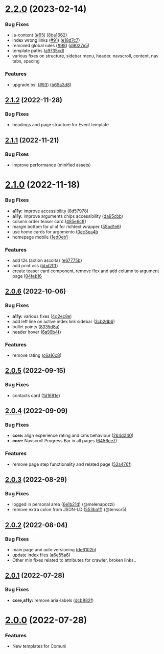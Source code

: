 # [2.2.0](https://github.com/italia/design-comuni-pagine-statiche/compare/v2.1.2...v2.2.0) (2023-02-14)


### Bug Fixes

* ia-content ([#95](https://github.com/italia/design-comuni-pagine-statiche/issues/95)) ([8ba1662](https://github.com/italia/design-comuni-pagine-statiche/commit/8ba1662bef830ad351c7efea370f2363b59b429a))
* index wrong links ([#91](https://github.com/italia/design-comuni-pagine-statiche/issues/91)) ([e18d7c7](https://github.com/italia/design-comuni-pagine-statiche/commit/e18d7c7a1dcc835a752a0f73d43f9a2c369aa489))
* removed global rules ([#98](https://github.com/italia/design-comuni-pagine-statiche/issues/98)) ([d9027e5](https://github.com/italia/design-comuni-pagine-statiche/commit/d9027e5c48009a2db819f4559067878d5615523a))
* template paths ([a9735cd](https://github.com/italia/design-comuni-pagine-statiche/commit/a9735cd8c8f8a4b1d24076c936194cdae08e23da))
* various fixes on structure, sidebar menu, header, navscroll, content, nav tabs, spacing


### Features

* upgrade bsi ([#93](https://github.com/italia/design-comuni-pagine-statiche/issues/93)) ([b65a3d8](https://github.com/italia/design-comuni-pagine-statiche/commit/b65a3d868260f268fe0189602ff736b8861d7a7d))



## [2.1.2](https://github.com/italia/design-comuni-pagine-statiche/compare/v2.1.1...v2.1.2) (2022-11-28)


### Bug Fixes

* headings and page structure for Event template



## [2.1.1](https://github.com/italia/design-comuni-pagine-statiche/compare/v2.1.0...v2.1.1) (2022-11-21)


### Bug Fixes

* improve performance (minified assets)



# [2.1.0](https://github.com/italia/design-comuni-pagine-statiche/compare/v2.0.6...v2.1.0) (2022-11-18)


### Bug Fixes

* **a11y:** improve accessibility  ([8d57978](https://github.com/italia/design-comuni-pagine-statiche/commit/8d57978de32151d21577a3745d3f1225e8154fdb))
* **a11y:** improve arguments chips accessibility ([da95cbb](https://github.com/italia/design-comuni-pagine-statiche/commit/da95cbbdb8ce5fb8d5d48b05f26a823715b4279d))
* column order teaser card ([485e6c8](https://github.com/italia/design-comuni-pagine-statiche/commit/485e6c8e0af9f4596d295c75bab8dd68bf2e0881))
* margin bottom for ul ol for richtext wrapper ([55bd1e6](https://github.com/italia/design-comuni-pagine-statiche/commit/55bd1e6e54250a171e45b270e489b02e9b1a4d9c))
* use home cards for argomento ([0ec3ea4b](https://github.com/italia/design-comuni-pagine-statiche/commit/0ec3ea4ba162cddcfa03b91a66c9e2e9c855b600)
* homepage mobile ([1ed0eb1](https://github.com/italia/design-comuni-pagine-statiche/commit/1ed0eb1ae846d170f29c6c97d5e6ef164162860b)


### Features

* add t2s (action ascolta) ([e67775b](https://github.com/italia/design-comuni-pagine-statiche/commit/e67775b6475de6ab3cf9e9207ae9ec7c2f7045f8))
* add print.css ([bbd2fff](https://github.com/italia/design-comuni-pagine-statiche/commit/bbd2fffb2cb61499c1bbbe8fb327229e51aa2944))
* create teaser card component, remove flex and add column to argument page ([04feb16](https://github.com/italia/design-comuni-pagine-statiche/commit/04feb1662245ad4c586d8fcf4d79c05f52a0875c)



## [2.0.6](https://github.com/italia/design-comuni-pagine-statiche/compare/v2.0.5...v2.0.6) (2022-10-06)


### Bug Fixes

* **a11y:** various fixes ([4d2ec8e](https://github.com/italia/design-comuni-pagine-statiche/commit/4d2ec8ebb4257900bc53e9f083711a30e748852f))
* add left line on active index link sidebar ([3cb2db6](https://github.com/italia/design-comuni-pagine-statiche/commit/3cb2db6a298ccaf15532f742b6ffdf4c3ac867f9))
* bullet points ([8335d8a](https://github.com/italia/design-comuni-pagine-statiche/commit/8335d8ac1e6746dfe0a04dd00e6520e4c7e0ca13))
* header hover ([6a99b4f](https://github.com/italia/design-comuni-pagine-statiche/commit/6a99b4fe3f4b389cbe88888346a50f349652cbec))


### Features

* remove rating ([c6a16c8](https://github.com/italia/design-comuni-pagine-statiche/commit/c6a16c8ef7c943fb39102afb516809605c667b9a))



## [2.0.5](https://github.com/italia/design-comuni-pagine-statiche/compare/v2.0.4...v2.0.5) (2022-09-15)


### Bug Fixes

* contacts card ([1d1681e](https://github.com/italia/design-comuni-pagine-statiche/commit/1d1681e08312ecc56fe715fc1628c2383e17f4c3))



## [2.0.4](https://github.com/italia/design-comuni-pagine-statiche/compare/v2.0.3...v2.0.4) (2022-09-09)


### Bug Fixes

* **core:** align experience rating and cms behaviour ([264d240](https://github.com/italia/design-comuni-pagine-statiche/commit/264d240443747fc682bd07fea5fbb2f4295c628a))
* **core:** Navscroll Progress Bar in all pages ([6456ce7](https://github.com/italia/design-comuni-pagine-statiche/commit/6456ce7110097dfaf4563b7754ffa9cb033e06c8))


### Features

* remove page step functionality and related page ([52a476f](https://github.com/italia/design-comuni-pagine-statiche/commit/52a476f00812716b750f20109be5ad985f8ddf38))



## [2.0.3](https://github.com/italia/design-comuni-pagine-statiche/compare/v2.0.2...v2.0.3) (2022-08-29)


### Bug Fixes

* logged in personal area ([6e1b21d](https://github.com/italia/design-comuni-pagine-statiche/commit/6e1b21d5ed880e83bab7911b42657fdb1574bc6f)) (@melenapozzi)
* remove extra colon from JSON-LD ([553ba1f](https://github.com/italia/design-comuni-pagine-statiche/commit/553ba1f3701ba1aac51870b60481b61671c7c703)) (@tensor5)



## [2.0.2](https://github.com/italia/design-comuni-pagine-statiche/compare/v2.0.1...v2.0.2) (2022-08-04)


### Bug Fixes

* main page and auto versioning ([de6102b](https://github.com/italia/design-comuni-pagine-statiche/commit/de6102bd763413c82885b496361dbd7bab3d500c))
* update index files ([a6e55a6](https://github.com/italia/design-comuni-pagine-statiche/commit/a6e55a65435ad0da856ed0996a92179b2535f211))
* Other min fixes related to attributes for crawler, broken links..



## [2.0.1](https://github.com/italia/design-comuni-pagine-statiche/compare/v2.0.0...v2.0.1) (2022-07-28)


### Bug Fixes

* **core,a11y:** remove aria-labels ([dcb882f](https://github.com/italia/design-comuni-pagine-statiche/commit/dcb882f3a764a5283a79883952515acf3a24752a))



# [2.0.0](https://github.com/italia/design-comuni-pagine-statiche/compare/v1.0.0...v2.0.0) (2022-07-28)


### Features

* New templates for Comuni



